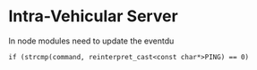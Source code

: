 # Intra-Vehicular Server
In node modules need to update the eventdu

```
if (strcmp(command, reinterpret_cast<const char*>PING) == 0)
```
